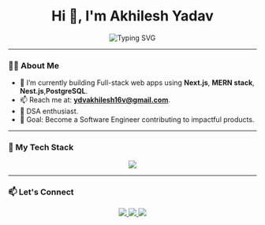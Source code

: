 <h1 align="center">Hi 👋, I'm Akhilesh Yadav</h1>

<p align="center">
  <img src="https://readme-typing-svg.demolab.com?font=Fira+Code&size=22&pause=1000&color=38BDF8&center=true&vCenter=true&width=435&lines=Full-Stack+Web+Developer;Software+Engineer;Lifelong+Learner" alt="Typing SVG" />
</p>

---

### 🧑‍💻 About Me

- 🚀 I’m currently building Full-stack web apps using **Next.js**, **MERN stack**, **Nest.js**,**PostgreSQL**.
- 📫 Reach me at: **ydvakhilesh16v@gmail.com**.
- 🧠 DSA enthusiast.
- 🎯 Goal: Become a Software Engineer contributing to impactful products.

---

### 🚀 My Tech Stack

<div align="center">
  <img src="https://skillicons.dev/icons?i=nextjs,react,nodejs,nestjs,express,mongodb,postgres" />
</div>

---


### 📫 Let's Connect

<p align="center">
  <a href="https://www.linkedin.com/in/akhilesh-yadav-1201a42b9/" target="_blank">
    <img src="https://img.shields.io/badge/LinkedIn-%230077B5.svg?&style=for-the-badge&logo=linkedin&logoColor=white" />
  </a>
  <a href="mailto:ydvakhilesh16@gmail.com">
    <img src="https://img.shields.io/badge/Gmail-%23D14836.svg?&style=for-the-badge&logo=gmail&logoColor=white" />
  </a>
  <a href="https://github.com/akhileshyadav16">
    <img src="https://img.shields.io/badge/GitHub-%2312100E.svg?&style=for-the-badge&logo=github&logoColor=white" />
  </a>
</p>

